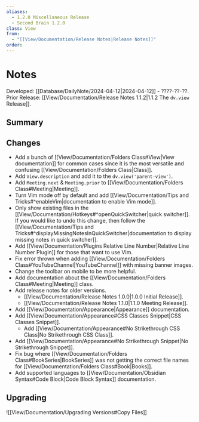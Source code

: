 ```yaml
---
aliases:
  - 1.2.0 Miscellaneous Release
  - Second Brain 1.2.0
class: View
from:
  - "[[View/Documentation/Release Notes|Release Notes]]"
order:
---
```

# Notes

Developed: [[Database/DailyNote/2024-04-12|2024-04-12]] - ????-??-??.
Prior Release: [[View/Documentation/Release Notes 1.1.2|1.1.2 The `dv.view` Release]].

## Summary

## Changes

- Add a bunch of [[View/Documentation/Folders Class#View|View documentation]] for common cases since it is the most versatile and confusing [[View/Documentation/Folders Class|Class]].
- Add `View.description` and add it to the `dv.view('parent-view')`.
- Add `Meeting.next` & `Meeting.prior` to [[View/Documentation/Folders Class#Meeting|Meeting]].
- Turn Vim mode off by default and add [[View/Documentation/Tips and Tricks#^enableVim|documentation to enable Vim mode]].
- Only show existing files in the [[View/Documentation/Hotkeys#^openQuickSwitcher|quick switcher]]. If you would like to undo this change, then follow the [[View/Documentation/Tips and Tricks#^displayMissingNotesInQuickSwitcher|documentation to display missing notes in quick switcher]].
- Add [[View/Documentation/Plugins Relative Line Number|Relative Line Number Plugin]] for those that want to use Vim.
- Fix error thrown when adding [[View/Documentation/Folders Class#YouTubeChannel|YouTubeChannel]] with missing banner images.
- Change the toolbar on mobile to be more helpful.
- Add documentation about the [[View/Documentation/Folders Class#Meeting|Meeting]] class.
- Add release notes for older versions.
    - [[View/Documentation/Release Notes 1.0.0|1.0.0 Initial Release]].
    - [[View/Documentation/Release Notes 1.1.0|1.1.0 Meeting Release]].
- Add [[View/Documentation/Appearance|Appearance]] documentation.
- Add [[View/Documentation/Appearance#CSS Classes Snippet|CSS Classes Snippet]].
    - Add [[View/Documentation/Appearance#No Strikethrough CSS Class|No Strikethrough CSS Class]].
- Add [[View/Documentation/Appearance#No Strikethrough Snippet|No Strikethrough Snippet]].
- Fix bug where [[View/Documentation/Folders Class#BookSeries|BookSeries]] was not getting the correct file names for [[View/Documentation/Folders Class#Book|Books]].
- Add supported languages to [[View/Documentation/Obsidian Syntax#Code Block|Code Block Syntax]] documentation.

## Upgrading

![[View/Documentation/Upgrading Versions#Copy Files]]
